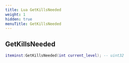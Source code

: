 ```yaml
---
title: Lua GetKillsNeeded
weight: 1
hidden: true
menuTitle: GetKillsNeeded
---
```

## GetKillsNeeded
```lua
iteminst:GetKillsNeeded(int current_level); -- uint32
```